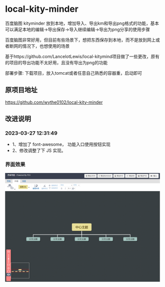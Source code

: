 # local-kity-minder
百度脑图 kityminder 放到本地，增加导入、导出km和导出png格式的功能，基本可以满足本地的编辑->导出保存->导入继续编辑->导出为png分享的使用步骤

百度脑图非常好用，但目前有些场景下，想把东西保存到本地，而不是放到网上或者断网的情况下，也想使用的场景

基于https://github.com/LancelotLewis/local-kitymind项目做了一些更改，原有的项目的导出功能不太好用，且没有导出为png的功能


部署步骤:
下载项目，放入tomcat或者任意自己熟悉的容器重，启动即可

## 原项目地址

https://github.com/wythe0102/local-kity-minder

## 改进说明

### 2023-03-27 12:31:49
* 1、增加了 font-awesome， 功能入口使用按钮实现
* 2、修改调整了下 JS 实现。

### 界面效果

![image](https://github.com/x-hd2007/local-kity-minder/blob/main/doc/kityminder.png)

